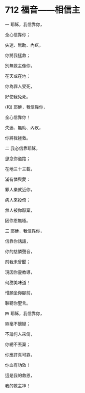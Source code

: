 # 712 福音——相信主

一 耶穌，我信靠你，

全心信靠你；

失迷、無助、內疚，

你將我拯救；

別無救主像你，

在天或在地；

你為罪人受死，

好使我免死。

(和) 耶穌，我信靠你，

全心信靠你！

失迷、無助、內疚，

你將我拯救。

二 我必信靠耶穌，

思念你道路；

在地三十三載，

滿有憐與愛：

罪人樂就近你，

病人來投倚；

無人被你厭棄，

因你恩無極。

三 耶穌，我信靠你，

信靠你話語，

你的慈憐聲音，

前我未曾聞；

現因你靈教導，

何甜美味道！

惟願坐你腳前，

聆聽你聖言。

四 耶穌，我信靠你，

絲毫不懷疑；

不論何人來倚，

你總不丟棄；

你應許真可靠，

你血有功效！

這是我的救恩，

我的救主神！

